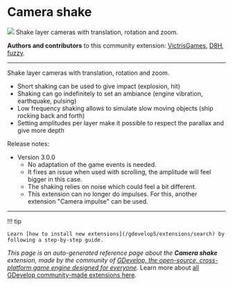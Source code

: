 # Camera shake

<img src="https://resources.gdevelop-app.com/assets/Icons/vector-difference-ab.svg" class="extension-icon"></img>
Shake layer cameras with translation, rotation and zoom.

**Authors and contributors** to this community extension: [VictrisGames](https://gd.games/VictrisGames), [D8H](https://gd.games/D8H), [fuzzy](https://gd.games/fuzzy).

---

Shake layer cameras with translation, rotation and zoom.

- Short shaking can be used to give impact (explosion, hit)
- Shaking can go indefinitely to set an ambiance (engine vibration, earthquake, pulsing)
- Low frequency shaking allows to simulate slow moving objects (ship rocking back and forth)
- Setting amplitudes per layer make it possible to respect the parallax and give more depth

Release notes:

- Version 3.0.0
  - No adaptation of the game events is needed.
  - It fixes an issue when used with scrolling, the amplitude will feel bigger in this case.
  - The shaking relies on noise which could feel a bit different.
  - This extension can no longer do impulses. For this, another extension "Camera impulse" can be used.

---

!!! tip

    Learn [how to install new extensions](/gdevelop5/extensions/search) by following a step-by-step guide.

*This page is an auto-generated reference page about the **Camera shake** extension, made by the community of [GDevelop, the open-source, cross-platform game engine designed for everyone](https://gdevelop.io/).* Learn more about [all GDevelop community-made extensions here](/gdevelop5/extensions).